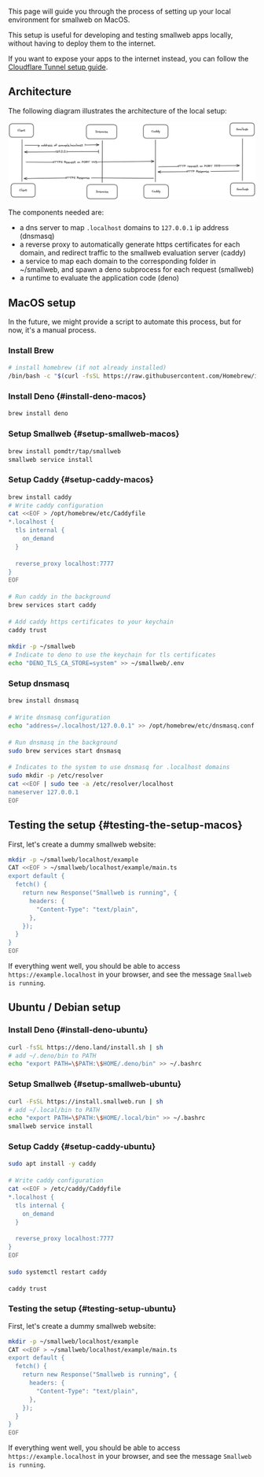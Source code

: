 This page will guide you through the process of setting up your local environment for smallweb on MacOS.

This setup is useful for developing and testing smallweb apps locally, without having to deploy them to the internet.

If you want to expose your apps to the internet instead, you can follow the [Cloudflare Tunnel setup guide](../cloudflare/tunnel.md).

## Architecture

The following diagram illustrates the architecture of the local setup:

![Localhost architecture](./architecture.excalidraw.png)

The components needed are:

- a dns server to map `.localhost` domains to `127.0.0.1` ip address (dnsmasq)
- a reverse proxy to automatically generate https certificates for each domain, and redirect traffic to the smallweb evaluation server (caddy)
- a service to map each domain to the corresponding folder in ~/smallweb, and spawn a deno subprocess for each request (smallweb)
- a runtime to evaluate the application code (deno)

## MacOS setup

In the future, we might provide a script to automate this process, but for now, it's a manual process.

### Install Brew

```sh
# install homebrew (if not already installed)
/bin/bash -c "$(curl -fsSL https://raw.githubusercontent.com/Homebrew/install/HEAD/install.sh)"
```

### Install Deno {#install-deno-macos}

```sh
brew install deno
```

### Setup Smallweb {#setup-smallweb-macos}

```sh
brew install pomdtr/tap/smallweb
smallweb service install
```

### Setup Caddy {#setup-caddy-macos}

```sh
brew install caddy
# Write caddy configuration
cat <<EOF > /opt/homebrew/etc/Caddyfile
*.localhost {
  tls internal {
    on_demand
  }

  reverse_proxy localhost:7777
}
EOF

# Run caddy in the background
brew services start caddy

# Add caddy https certificates to your keychain
caddy trust

mkdir -p ~/smallweb
# Indicate to deno to use the keychain for tls certificates
echo "DENO_TLS_CA_STORE=system" >> ~/smallweb/.env
```

### Setup dnsmasq

```sh
brew install dnsmasq

# Write dnsmasq configuration
echo "address=/.localhost/127.0.0.1" >> /opt/homebrew/etc/dnsmasq.conf

# Run dnsmasq in the background
sudo brew services start dnsmasq

# Indicates to the system to use dnsmasq for .localhost domains
sudo mkdir -p /etc/resolver
cat <<EOF | sudo tee -a /etc/resolver/localhost
nameserver 127.0.0.1
EOF
```

## Testing the setup {#testing-the-setup-macos}

First, let's create a dummy smallweb website:

```sh
mkdir -p ~/smallweb/localhost/example
CAT <<EOF > ~/smallweb/localhost/example/main.ts
export default {
  fetch() {
    return new Response("Smallweb is running", {
      headers: {
        "Content-Type": "text/plain",
      },
    });
  }
}
EOF
```

If everything went well, you should be able to access `https://example.localhost` in your browser, and see the message `Smallweb is running`.

## Ubuntu / Debian setup

### Install Deno {#install-deno-ubuntu}

```sh
curl -fsSL https://deno.land/install.sh | sh
# add ~/.deno/bin to PATH
echo "export PATH=\$PATH:\$HOME/.deno/bin" >> ~/.bashrc
```

### Setup Smallweb {#setup-smallweb-ubuntu}

```sh
curl -FsSL https://install.smallweb.run | sh
# add ~/.local/bin to PATH
echo "export PATH=\$PATH:\$HOME/.local/bin" >> ~/.bashrc
smallweb service install
```

### Setup Caddy {#setup-caddy-ubuntu}

```sh
sudo apt install -y caddy

# Write caddy configuration
cat <<EOF > /etc/caddy/Caddyfile
*.localhost {
  tls internal {
    on_demand
  }

  reverse_proxy localhost:7777
}
EOF

sudo systemctl restart caddy

caddy trust
```

### Testing the setup {#testing-setup-ubuntu}

First, let's create a dummy smallweb website:

```sh
mkdir -p ~/smallweb/localhost/example
CAT <<EOF > ~/smallweb/localhost/example/main.ts
export default {
  fetch() {
    return new Response("Smallweb is running", {
      headers: {
        "Content-Type": "text/plain",
      },
    });
  }
}
EOF
```

If everything went well, you should be able to access `https://example.localhost` in your browser, and see the message `Smallweb is running`.

